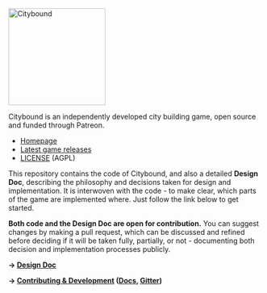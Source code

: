 <img src="cb.png" alt="Citybound" width="192"/>

Citybound is an independently developed city building game, open source and funded through Patreon.

* [Homepage](http://cityboundsim.com)
* [Latest game releases](https://github.com/aeickhoff/citybound/releases)
* [LICENSE](LICENSE.txt) (AGPL)

This repository contains the code of Citybound, and also a detailed **Design Doc**, describing the philosophy and decisions taken for design and implementation. It is interwoven with the code - to make clear, which parts of the game are implemented where. Just follow the link below to get started.

**Both code and the Design Doc are open for contribution.** You can suggest changes by making a pull request, which can be discussed and refined before deciding if it will be taken fully, partially, or not - documenting both decision and implementation processes publicly.

**→ [Design Doc](game/README.md)**

**→ [Contributing & Development](CONTRIBUTING.md) ([Docs](http://citybound.github.io/citybound), [Gitter](https://gitter.im/citybound/Lobby))**